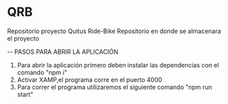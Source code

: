 # QRB
Repositorio proyecto Quitus Ride-Bike
Repositorio en donde se almacenara el proyecto 

--
PASOS PARA ABRIR LA APLICACIÓN

1. Para abrir la aplicación primero deben instalar las dependencias con el comando "npm i"
2. Activar XAMP,el programa corre en el puerto 4000
3. Para correr el programa utilizaremos el siguiente comando "npm run start"
